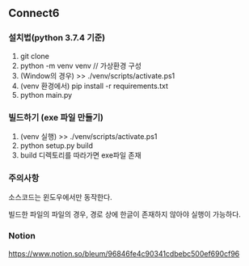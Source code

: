 ## Connect6

### 설치법(python 3.7.4 기준)

1. git clone
2. python -m venv venv // 가상환경 구성
3. (Window의 경우) >> ./venv/scripts/activate.ps1 
4. (venv 환경에서) pip install -r requirements.txt 
5. python main.py

### 빌드하기 (exe 파일 만들기)

1. (venv 실행) >> ./venv/scripts/activate.ps1
2. python setup.py build
3. build 디렉토리를 따라가면 exe파일 존재

### 주의사항

소스코드는 윈도우에서만 동작한다.

빌드한 파일의 파일의 경우, 경로 상에 한글이 존재하지 않아야 실행이 가능하다.

### Notion

https://www.notion.so/bleum/96846fe4c90341cdbebc500ef690cf96